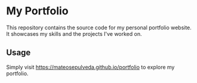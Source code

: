 # My Portfolio

This repository contains the source code for my personal portfolio website. It showcases my skills and the projects I've worked on.

## Usage

Simply visit https://mateosepulveda.github.io/portfolio to explore my portfolio.
